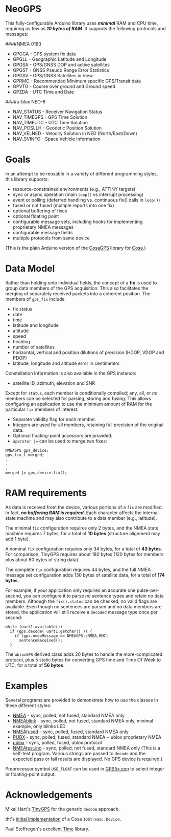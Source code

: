 NeoGPS
======

This fully-configurable Arduino library uses _**minimal**_ RAM and CPU time, 
requiring as few as _**10 bytes of RAM**_.  It supports the following protocols and messages:

####NMEA 0183
* GPGGA - GPS system fix data
* GPGLL - Geographic Latitude and Longitude
* GPGSA - GPS/GNSS DOP and active satellites
* GPGST - GNSS Pseudo Range Error Statistics
* GPGSV - GPS/GNSS Satellites in View
* GPRMC - Recommended Minimum specific GPS/Transit data
* GPVTG - Course over ground and Ground speed
* GPZDA - UTC Time and Date

####u-blox NEO-6
* NAV_STATUS - Receiver Navigation Status
* NAV_TIMEGPS - GPS Time Solution
* NAV_TIMEUTC - UTC Time Solution
* NAV_POSLLH - Geodetic Position Solution
* NAV_VELNED - Velocity Solution in NED (North/East/Down)
* NAV_SVINFO - Space Vehicle Information

Goals
======
In an attempt to be reusable in a variety of different programming styles, this library supports:
* resource-constrained environments (e.g., ATTINY targets)
* sync or async operation (main `loop()` vs interrupt processing)
* event or polling (deferred handling vs. continuous fix() calls in `loop()`)
* fused or not fused (multiple reports into one fix)
* optional buffering of fixes
* optional floating point
* configurable message sets, including hooks for implementing proprietary NMEA messages
* configurable message fields
* multiple protocols from same device

(This is the plain Arduino version of the [CosaGPS](https://github.com/SlashDevin/CosaGPS) library for [Cosa](https://github.com/mikaelpatel/Cosa).)

Data Model
==========
Rather than holding onto individual fields, the concept of a **fix** is used to group data members of the GPS acquisition.
This also facilitates the merging of separately received packets into a coherent position.  The members of `gps_fix` include 
* fix status
* date
* time
* latitude and longitude
* altitude
* speed
* heading
* number of satellites
* horizontal, vertical and position dilutions of precision (HDOP, VDOP and PDOP)
* latitude, longitude and altitude error in centimeters

Constellation Information is also available in the GPS instance:
* satellite ID, azimuth, elevation and SNR

Except for `status`, each member is conditionally compiled; any, all, or *no* members can be selected for parsing, storing and fusing.  This allows configuring an application to use the minimum amount of RAM for the particular `fix` members of interest:

* Separate validity flag for each member.
* Integers are used for all members, retaining full precision of the original data.
* Optional floating-point accessors are provided.
* `operator |=` can be used to merge two fixes:
```
NMEAGPS gps_device;
gps_fix_t merged;
.
.
.
merged |= gps_device.fix();
```

RAM requirements
=======
As data is received from the device, various portions of a `fix` are modified.  In 
fact, _**no buffering RAM is required**_.  Each character affects the internal state machine and may 
also contribute to a data member (e.g., latitude).

The minimal `fix` configuration requires only 2 bytes, and the NMEA state machine requires 
7 bytes, for a total of **10 bytes** (structure alignment may add 1 byte).

A nominal `fix` configuration requires only 34 bytes, for a total of **43 bytes**.  For comparison, 
TinyGPS requires about 180 bytes (120 bytes for members plus about 60 bytes of string data).

The complete `fix` configuration requires 44 bytes, and the full NMEA message set configuration adds 
130 bytes of satellite data, for a total of **174 bytes**.

For example, if your application only requires an accurate one pulse-per-second, you 
can configure it to parse *no* sentence types and retain *no* data members.  Although the 
`fix().status` can be checked, no valid flags are available.  Even 
though no sentences are parsed and no data members are stored, the application will 
still receive a `decoded` message type once per second:
```
while (uart1.available())
  if (gps.decode( uart1.getchar() )) {
    if (gps.nmeaMessage == NMEAGPS::NMEA_RMC)
      sentenceReceived();
  }
```

The `ubloxGPS` derived class adds 20 bytes to handle the more-complicated protocol, 
plus 5 static bytes for converting GPS time and Time Of Week to UTC, for a total of 
**56 bytes**.

Examples
======
Several programs are provided to demonstrate how to use the classes in these different styles:

* [NMEA](examples/NMEA.ino) - sync, polled, not fused, standard NMEA only
* [NMEAblink](examples/NMEAmin.ino) - sync, polled, not fused, standard NMEA only, minimal example, only blinks LED
* [NMEAfused](examplesNMEAfused.ino) - sync, polled, fused, standard NMEA only
* [PUBX](examples/PUBX.ino) - sync, polled, fused, standard NMEA + ublox proprietary NMEA
* [ublox](examples/ublox.ino) - sync, polled, fused, ublox protocol
* [NMEAtest.ino](examples/NMEAtest.ino) - sync, polled, not fused, standard NMEA only (This is a self-test program.  Various strings are passed to `decode` and the expected pass or fail results are displayed.  No GPS device is required.)

Preprocessor symbol `USE_FLOAT` can be used in [GPSfix.cpp](GPSfix.cpp) to select integer or floating-point output.

Acknowledgements
==========
Mikal Hart's [TinyGPS](https://github.com/mikalhart/TinyGPS) for the generic `decode` approach.

tht's [initial implementation](http://forum.arduino.cc/index.php?topic=150299.msg1863220#msg1863220) of a Cosa `IOStream::Device`.

Paul Stoffregen's excellent [Time](https://github.com/PaulStoffregen/Time) library.
